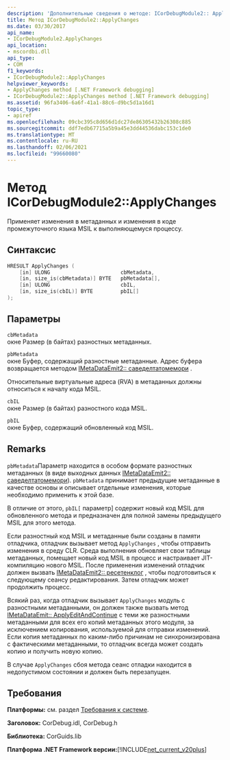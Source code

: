 ```yaml
---
description: 'Дополнительные сведения о методе: ICorDebugModule2:: ApplyChanges'
title: Метод ICorDebugModule2::ApplyChanges
ms.date: 03/30/2017
api_name:
- ICorDebugModule2.ApplyChanges
api_location:
- mscordbi.dll
api_type:
- COM
f1_keywords:
- ICorDebugModule2::ApplyChanges
helpviewer_keywords:
- ApplyChanges method [.NET Framework debugging]
- ICorDebugModule2::ApplyChanges method [.NET Framework debugging]
ms.assetid: 96fa3406-6a6f-41a1-88c6-d9bc5d1a16d1
topic_type:
- apiref
ms.openlocfilehash: 09cbc395c8d656d1dc27de86305432b26308c885
ms.sourcegitcommit: ddf7edb67715a5b9a45e3dd44536dabc153c1de0
ms.translationtype: MT
ms.contentlocale: ru-RU
ms.lasthandoff: 02/06/2021
ms.locfileid: "99660080"
---
```

# <a name="icordebugmodule2applychanges-method"></a>Метод ICorDebugModule2::ApplyChanges

Применяет изменения в метаданных и изменения в коде промежуточного языка MSIL к выполняющемуся процессу.  
  
## <a name="syntax"></a>Синтаксис  
  
```cpp  
HRESULT ApplyChanges (  
    [in] ULONG                       cbMetadata,  
    [in, size_is(cbMetadata)] BYTE   pbMetadata[],  
    [in] ULONG                       cbIL,  
    [in, size_is(cbIL)] BYTE         pbIL[]  
);  
```  
  
## <a name="parameters"></a>Параметры  

 `cbMetadata`  
 окне Размер (в байтах) разностных метаданных.  
  
 `pbMetadata`  
 окне Буфер, содержащий разностные метаданные. Адрес буфера возвращается методом [IMetaDataEmit2:: саведелтатомемори](../metadata/imetadataemit2-savedeltatomemory-method.md) .  
  
 Относительные виртуальные адреса (RVA) в метаданных должны относиться к началу кода MSIL.  
  
 `cbIL`  
 окне Размер (в байтах) разностного кода MSIL.  
  
 `pbIL`  
 окне Буфер, содержащий обновленный код MSIL.  
  
## <a name="remarks"></a>Remarks  

 `pbMetadata`Параметр находится в особом формате разностных метаданных (в виде выходных данных [IMetaDataEmit2:: саведелтатомемори](../metadata/imetadataemit2-savedeltatomemory-method.md)). `pbMetadata` принимает предыдущие метаданные в качестве основы и описывает отдельные изменения, которые необходимо применить к этой базе.  
  
 В отличие от этого, `pbIL[` параметр] содержит новый код MSIL для обновленного метода и предназначен для полной замены предыдущего MSIL для этого метода.  
  
 Если разностный код MSIL и метаданные были созданы в памяти отладчика, отладчик вызывает метод `ApplyChanges` , чтобы отправить изменения в среду CLR. Среда выполнения обновляет свои таблицы метаданных, помещает новый код MSIL в процесс и настраивает JIT-компиляцию нового MSIL. После применения изменений отладчик должен вызвать [IMetaDataEmit2:: ресетенклог](../metadata/imetadataemit2-resetenclog-method.md) , чтобы подготовиться к следующему сеансу редактирования. Затем отладчик может продолжить процесс.  
  
 Всякий раз, когда отладчик вызывает `ApplyChanges` модуль с разностными метаданными, он должен также вызвать метод [IMetaDataEmit:: ApplyEditAndContinue](../metadata/imetadataemit-applyeditandcontinue-method.md) с теми же разностными метаданными для всех его копий метаданных этого модуля, за исключением копирования, используемой для отправки изменений. Если копия метаданных по каким-либо причинам не синхронизирована с фактическими метаданными, то отладчик всегда может создать копию и получить новую копию.  
  
 В случае `ApplyChanges` сбоя метода сеанс отладки находится в недопустимом состоянии и должен быть перезапущен.  
  
## <a name="requirements"></a>Требования  

 **Платформы:** см. раздел [Требования к системе](../../get-started/system-requirements.md).  
  
 **Заголовок:** CorDebug.idl, CorDebug.h  
  
 **Библиотека:** CorGuids.lib  
  
 **Платформа .NET Framework версии:**[!INCLUDE[net_current_v20plus](../../../../includes/net-current-v20plus-md.md)]

